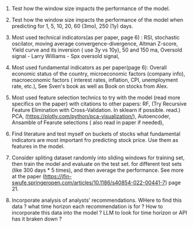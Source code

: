 1. Test how the window size impacts the performance of the model. 
2. Test how the window size impacts the performance of the model when predicting for 1, 5, 10, 20, 60 (3mo), 250 (1y) days.

3. Most used technical indicators(as per paper, page 6) : 
    RSI, 
    stochastic oscilator, 
    moving average convergence-divergence,
    Altman Z-score,
    Yield curve and its inversion ( use 3y vs 10y),
    50 and 150 ma,
    Oversold signal - Larry Williams - Spx oversold signal,

4. Most used fundamental indicators as per paper(page 6):
    Overall economic status of the country,
    microeconomic factors (company info),
    macroeconomic factors ( interest rates, inflation, CPI, unemployment rate, etc.),
    See Sven's book as well as Book on stocks from Alex.
    
5. Most used feature selection technics to try with the model (read more specifics on the paper) with citations to other papers: 
    RF, (Try Recursive Feature Elimination with Cross-Validation. In sklearn if possible. read.)
    PCA, (https://plotly.com/python/pca-visualization/),
    Autoencoder,
    Ansamble of Fearute selections ( also read in paper if needed),

6. Find literature and test myself on buckets of stocks what fundamental indicators are most important fro predicting stock price. Use them as features in the model.

6. Consider spliting dataset randomly into sliding windows for training set, then train the model and evaluate on the test set. for different test sets (like 300 days * 5 times), and then average the performance. See more at the paper (https://jfin-swufe.springeropen.com/articles/10.1186/s40854-022-00441-7) page 21.

7. Incorporate analysis of analysts' recommendations. WHere to find this data ? what time horizon each recommendation is for ? How to incorporate this data into the model ? LLM to look for time horizon or API has it braken down ? 


